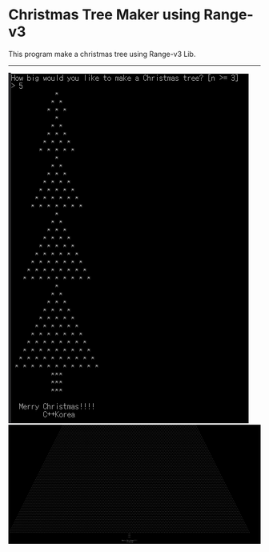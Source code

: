 # Christmas Tree Maker using Range-v3
This program make a christmas tree using Range-v3 Lib.

---

![ex_screenshot](https://github.com/naddu77/merry_christmas_using_range-v3/blob/master/merry_christmas_using_range-v3/png/Small%20tree.PNG)
![ex_screenshot](https://github.com/naddu77/merry_christmas_using_range-v3/blob/master/merry_christmas_using_range-v3/png/Big%20tree.PNG)

